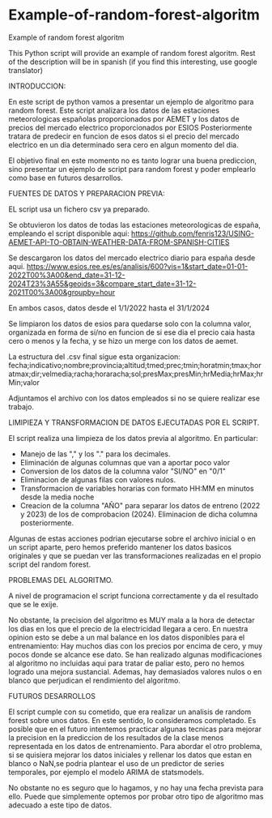 # Example-of-random-forest-algoritm
Example of random forest algoritm 

This Python script will provide an example of random forest algoritm.  Rest of the description will be in spanish (if you find this interesting, use  google translator)


INTRODUCCION:

En este script de python vamos a presentar un ejemplo de algoritmo para random forest. 
Este script analizara los datos de las estaciones meteorologicas españolas proporcionados por AEMET y los datos de precios del mercado electrico proporcionados por ESIOS
Posteriormente tratara de predecir en funcion de esos datos si el precio del mercado electrico en un dia determinado sera cero en algun momento del dia.


El objetivo final en este momento no es tanto lograr una buena prediccion, sino  presentar un ejemplo de script para random forest y poder emplearlo como base en futuros desarrollos.




FUENTES DE DATOS Y PREPARACION PREVIA: 

EL script usa un fichero csv ya preparado.

Se obtuvieron los datos de todas las estaciones meteorologicas de españa, empleando el script disponible aqui:
https://github.com/fenris123/USING-AEMET-API-TO-OBTAIN-WEATHER-DATA-FROM-SPANISH-CITIES

Se descargaron los datos del mercado electrico diario para españa desde aqui.
https://www.esios.ree.es/es/analisis/600?vis=1&start_date=01-01-2022T00%3A00&end_date=31-12-2024T23%3A55&geoids=3&compare_start_date=31-12-2021T00%3A00&groupby=hour

En ambos casos, datos desde el 1/1/2022 hasta el 31/1/2024

Se limpiaron los datos de esios para quedarse solo con la columna valor, organizada en forma de si/no en funcion de si ese dia el precio caia hasta cero o menos y la fecha, y se hizo un merge con los datos de aemet.

La estructura del .csv final sigue esta organizacion:
fecha;indicativo;nombre;provincia;altitud;tmed;prec;tmin;horatmin;tmax;horatmax;dir;velmedia;racha;horaracha;sol;presMax;presMin;hrMedia;hrMax;hrMin;valor

Adjuntamos el archivo con los datos empleados si no se quiere realizar ese trabajo.



LIMIPIEZA Y TRANSFORMACION DE DATOS EJECUTADAS POR EL SCRIPT.

El script realiza una limpieza de los datos previa al algoritmo.  En particular:

- Manejo de las "," y los "." para los decimales.
- Eliminación de algunas columnas que van a aportar poco valor
- Conversion de los datos de la columna valor "SI/NO" en "0/1"
- Eliminacion de algunas filas con valores nulos.
- Transformacion de variables horarias con formato HH:MM  en minutos desde la media noche
- Creacion de la columna "AÑO" para separar los datos de entreno (2022 y 2023) de los de comprobacion (2024).  Eliminacion de dicha columna posteriormente.


Algunas de estas acciones podrian ejecutarse sobre el archivo inicial o en un script aparte, pero hemos preferido mantener los datos basicos originales y que se puedan ver las transformaciones realizadas en el propio script del random forest.




PROBLEMAS DEL ALGORITMO.

A nivel de programacion el script funciona correctamente y da el resultado que se le exije.

No obstante, la precision del algoritmo es MUY mala a la hora de detectar los dias en los que el precio de la electricidad llegara a cero.
En nuestra opinion esto se debe a un mal balance en los datos disponibles para el entrenamiento: Hay muchos dias con los precios por encima de cero, y muy pocos donde se alcance ese dato.
Se han realizado algunas modificaciones al algoritmo no incluidas aqui para tratar de paliar esto, pero no hemos logrado una mejora sustancial.
Ademas, hay demasiados valores nulos o en blanco que perjudican el rendimiento del algoritmo.


FUTUROS DESARROLLOS

El script cumple con su cometido, que era realizar un analisis de random forest sobre unos datos. En este sentido, lo consideramos completado.
Es posible que en el futuro intentemos practicar algunas tecnicas para mejorar la precision en la prediccion de los resultados de la clase menos representada en los datos de entrenamiento.
Para abordar el otro problema, si se quisiera mejorar los datos iniciales y rellenar los datos que estan en blanco o NaN,se podria plantear el uso de un predictor de series temporales, por ejemplo el modelo ARIMA de statsmodels.

No obstante no es seguro que lo hagamos, y no hay una fecha prevista para ello.
Puede que simplemente optemos por probar otro tipo de algoritmo mas adecuado a este tipo de datos.



